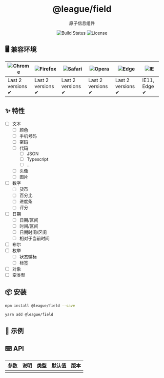 <h1 align="center">@league/field</h1>

<p align="center">原子信息组件</p>
<p align="center">
<img src="https://img.shields.io/badge/tests-developing-green?logo=github" alt="Build Status">
<img src="https://img.shields.io/badge/license-MIT-green" alt="License" />
</p>

## 🖥 兼容环境

| ![Chrome](https://raw.github.com/alrra/browser-logos/master/src/chrome/chrome_48x48.png) | ![Firefox](https://raw.github.com/alrra/browser-logos/master/src/firefox/firefox_48x48.png) | ![Safari](https://raw.github.com/alrra/browser-logos/master/src/safari/safari_48x48.png) | ![Opera](https://raw.github.com/alrra/browser-logos/master/src/opera/opera_48x48.png) | ![Edge](https://raw.github.com/alrra/browser-logos/master/src/edge/edge_48x48.png) | ![IE](https://raw.github.com/alrra/browser-logos/master/src/archive/internet-explorer_9-11/internet-explorer_9-11_48x48.png) |
| --- | --- | --- | --- | --- | --- |
| Last 2 versions ✔ | Last 2 versions ✔ | Last 2 versions ✔ | Last 2 versions ✔ | Last 2 versions ✔ | IE11, Edge ✔ |

## ✨ 特性

- [ ] 文本
  - [ ] 颜色
  - [ ] 手机号码
  - [ ] 密码
  - [ ] 代码
    - [ ] JSON
    - [ ] Typescript
    - [ ] ...
  - [ ] 头像
  - [ ] 图片
- [ ] 数字
  - [ ] 货币
  - [ ] 百分比
  - [ ] 进度条
  - [ ] 评分
- [ ] 日期
  - [ ] 日期/区间
  - [ ] 时间/区间
  - [ ] 日期时间/区间
  - [ ] 相对于当前时间
- [ ] 布尔
- [ ] 枚举
  - [ ] 状态徽标
  - [ ] 标签
- [ ] 对象
- [ ] 空类型

## 📦 安装

```bash
npm install @league/field --save
```

```bash
yarn add @league/field
```

## 🔨 示例

## ⌨️ API

| 参数 | 说明 | 类型 | 默认值 | 版本 |
| ---- | ---- | ---- | ------ | ---- |
|      |      |      |        |
